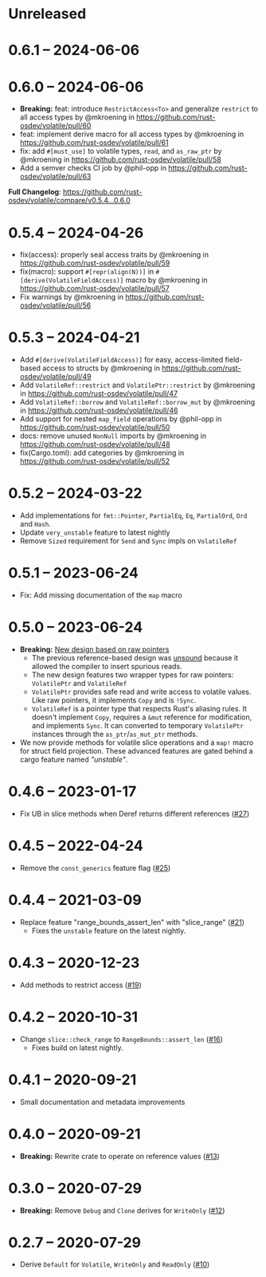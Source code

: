 # Unreleased

# 0.6.1 – 2024-06-06

# 0.6.0 – 2024-06-06

* **Breaking:** feat: introduce `RestrictAccess<To>` and generalize `restrict` to all access types by @mkroening in https://github.com/rust-osdev/volatile/pull/60
* feat: implement derive macro for all access types by @mkroening in https://github.com/rust-osdev/volatile/pull/61
* fix: add `#[must_use]` to volatile types, `read`, and `as_raw_ptr` by @mkroening in https://github.com/rust-osdev/volatile/pull/58
* Add a semver checks CI job by @phil-opp in https://github.com/rust-osdev/volatile/pull/63

**Full Changelog**: https://github.com/rust-osdev/volatile/compare/v0.5.4...0.6.0

# 0.5.4 – 2024-04-26

* fix(access): properly seal access traits by @mkroening in https://github.com/rust-osdev/volatile/pull/59
* fix(macro): support `#[repr(align(N))]` in `#[derive(VolatileFieldAccess)]` macro by @mkroening in https://github.com/rust-osdev/volatile/pull/57
* Fix warnings by @mkroening in https://github.com/rust-osdev/volatile/pull/56

# 0.5.3 – 2024-04-21

* Add `#[derive(VolatileFieldAccess)]` for easy, access-limited field-based access to structs by @mkroening in https://github.com/rust-osdev/volatile/pull/49
* Add `VolatileRef::restrict` and `VolatilePtr::restrict` by @mkroening in https://github.com/rust-osdev/volatile/pull/47
* Add `VolatileRef::borrow` and `VolatileRef::borrow_mut` by @mkroening in https://github.com/rust-osdev/volatile/pull/46
* Add support for nested `map_field` operations by @phil-opp in https://github.com/rust-osdev/volatile/pull/50
* docs: remove unused `NonNull` imports by @mkroening in https://github.com/rust-osdev/volatile/pull/48
* fix(Cargo.toml): add categories by @mkroening in https://github.com/rust-osdev/volatile/pull/52

# 0.5.2 – 2024-03-22

- Add implementations for `fmt::Pointer`, `PartialEq`, `Eq`, `PartialOrd`, `Ord` and `Hash`.
- Update `very_unstable` feature to latest nightly
- Remove `Sized` requirement for `Send` and `Sync` impls on `VolatileRef`

# 0.5.1 – 2023-06-24

- Fix: Add missing documentation of the `map` macro

# 0.5.0 – 2023-06-24

- **Breaking:** [New design based on raw pointers](https://github.com/rust-osdev/volatile/pull/29)
  - The previous reference-based design was [unsound](https://github.com/rust-osdev/volatile/pull/13#issuecomment-842455552) because it allowed the compiler to insert spurious reads.
  - The new design features two wrapper types for raw pointers: `VolatilePtr` and `VolatileRef`
  - `VolatilePtr` provides safe read and write access to volatile values. Like raw pointers, it implements `Copy` and is `!Sync`.
  - `VolatileRef` is a pointer type that respects Rust's aliasing rules. It doesn't implement `Copy`, requires a `&mut` reference for modification, and implements `Sync`. It can converted to temporary `VolatilePtr` instances through the `as_ptr`/`as_mut_ptr` methods.
- We now provide methods for volatile slice operations and a `map!` macro for struct field projection. These advanced features are gated behind a cargo feature named _"unstable"_.

# 0.4.6 – 2023-01-17

- Fix UB in slice methods when Deref returns different references ([#27](https://github.com/rust-osdev/volatile/pull/27))

# 0.4.5 – 2022-04-24

- Remove the `const_generics` feature flag ([#25](https://github.com/rust-osdev/volatile/pull/25))

# 0.4.4 – 2021-03-09

- Replace feature "range_bounds_assert_len" with "slice_range" ([#21](https://github.com/rust-osdev/volatile/pull/21))
  - Fixes the `unstable` feature on the latest nightly.

# 0.4.3 – 2020-12-23

- Add methods to restrict access ([#19](https://github.com/rust-osdev/volatile/pull/19))

# 0.4.2 – 2020-10-31

- Change `slice::check_range` to `RangeBounds::assert_len` ([#16](https://github.com/rust-osdev/volatile/pull/16))
  - Fixes build on latest nightly.

# 0.4.1 – 2020-09-21

- Small documentation and metadata improvements

# 0.4.0 – 2020-09-21

- **Breaking:** Rewrite crate to operate on reference values ([#13](https://github.com/rust-osdev/volatile/pull/13))

# 0.3.0 – 2020-07-29

- **Breaking:** Remove `Debug` and `Clone` derives for `WriteOnly` ([#12](https://github.com/rust-osdev/volatile/pull/12))

# 0.2.7 – 2020-07-29

- Derive `Default` for `Volatile`, `WriteOnly` and `ReadOnly` ([#10](https://github.com/embed-rs/volatile/pull/10))

